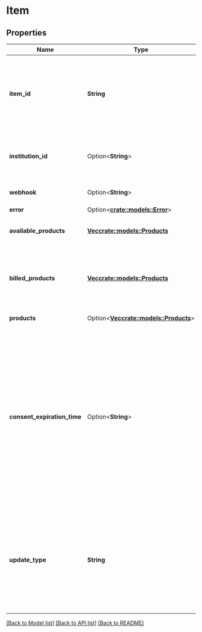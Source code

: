 # Item

## Properties

Name | Type | Description | Notes
------------ | ------------- | ------------- | -------------
**item_id** | **String** | The Plaid Item ID. The `item_id` is always unique; linking the same account at the same institution twice will result in two Items with different `item_id` values. Like all Plaid identifiers, the `item_id` is case-sensitive. | 
**institution_id** | Option<**String**> | The Plaid Institution ID associated with the Item. Field is `null` for Items created via Same Day Micro-deposits. | [optional]
**webhook** | Option<**String**> | The URL registered to receive webhooks for the Item. | 
**error** | Option<[**crate::models::Error**](Error.md)> |  | 
**available_products** | [**Vec<crate::models::Products>**](Products.md) | A list of products available for the Item that have not yet been accessed. | 
**billed_products** | [**Vec<crate::models::Products>**](Products.md) | A list of products that have been billed for the Item. Note - `billed_products` is populated in all environments but only requests in Production are billed.  | 
**products** | Option<[**Vec<crate::models::Products>**](Products.md)> | A list of authorized products for the Item.  | [optional]
**consent_expiration_time** | Option<**String**> | The RFC 3339 timestamp after which the consent provided by the end user will expire. Upon consent expiration, the item will enter the `ITEM_LOGIN_REQUIRED` error state. To circumvent the `ITEM_LOGIN_REQUIRED` error and maintain continuous consent, the end user can reauthenticate via Link’s update mode in advance of the consent expiration time.  Note - This is only relevant for certain OAuth-based institutions. For all other institutions, this field will be null.  | 
**update_type** | **String** | Indicates whether an Item requires user interaction to be updated, which can be the case for Items with some forms of two-factor authentication.  `background` - Item can be updated in the background  `user_present_required` - Item requires user interaction to be updated | 

[[Back to Model list]](../README.md#documentation-for-models) [[Back to API list]](../README.md#documentation-for-api-endpoints) [[Back to README]](../README.md)


